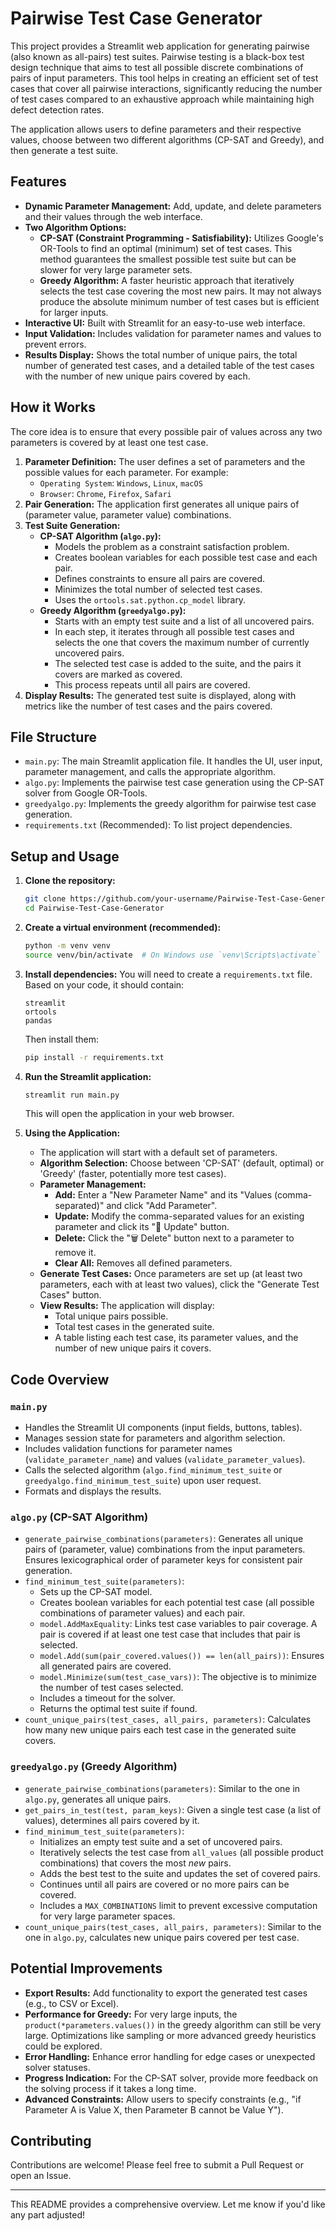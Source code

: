 # Pairwise Test Case Generator

This project provides a Streamlit web application for generating pairwise (also known as all-pairs) test suites. Pairwise testing is a black-box test design technique that aims to test all possible discrete combinations of pairs of input parameters. This tool helps in creating an efficient set of test cases that cover all pairwise interactions, significantly reducing the number of test cases compared to an exhaustive approach while maintaining high defect detection rates.

The application allows users to define parameters and their respective values, choose between two different algorithms (CP-SAT and Greedy), and then generate a test suite.

## Features

*   **Dynamic Parameter Management:** Add, update, and delete parameters and their values through the web interface.
*   **Two Algorithm Options:**
    *   **CP-SAT (Constraint Programming - Satisfiability):** Utilizes Google's OR-Tools to find an optimal (minimum) set of test cases. This method guarantees the smallest possible test suite but can be slower for very large parameter sets.
    *   **Greedy Algorithm:** A faster heuristic approach that iteratively selects the test case covering the most new pairs. It may not always produce the absolute minimum number of test cases but is efficient for larger inputs.
*   **Interactive UI:** Built with Streamlit for an easy-to-use web interface.
*   **Input Validation:** Includes validation for parameter names and values to prevent errors.
*   **Results Display:** Shows the total number of unique pairs, the total number of generated test cases, and a detailed table of the test cases with the number of new unique pairs covered by each.

## How it Works

The core idea is to ensure that every possible pair of values across any two parameters is covered by at least one test case.

1.  **Parameter Definition:** The user defines a set of parameters and the possible values for each parameter. For example:
    *   `Operating System`: `Windows`, `Linux`, `macOS`
    *   `Browser`: `Chrome`, `Firefox`, `Safari`
2.  **Pair Generation:** The application first generates all unique pairs of (parameter value, parameter value) combinations.
3.  **Test Suite Generation:**
    *   **CP-SAT Algorithm (`algo.py`):**
        *   Models the problem as a constraint satisfaction problem.
        *   Creates boolean variables for each possible test case and each pair.
        *   Defines constraints to ensure all pairs are covered.
        *   Minimizes the total number of selected test cases.
        *   Uses the `ortools.sat.python.cp_model` library.
    *   **Greedy Algorithm (`greedyalgo.py`):**
        *   Starts with an empty test suite and a list of all uncovered pairs.
        *   In each step, it iterates through all possible test cases and selects the one that covers the maximum number of currently uncovered pairs.
        *   The selected test case is added to the suite, and the pairs it covers are marked as covered.
        *   This process repeats until all pairs are covered.
4.  **Display Results:** The generated test suite is displayed, along with metrics like the number of test cases and the pairs covered.

## File Structure

*   `main.py`: The main Streamlit application file. It handles the UI, user input, parameter management, and calls the appropriate algorithm.
*   `algo.py`: Implements the pairwise test case generation using the CP-SAT solver from Google OR-Tools.
*   `greedyalgo.py`: Implements the greedy algorithm for pairwise test case generation.
*   `requirements.txt` (Recommended): To list project dependencies.

## Setup and Usage

1.  **Clone the repository:**
    ```bash
    git clone https://github.com/your-username/Pairwise-Test-Case-Generator.git
    cd Pairwise-Test-Case-Generator
    ```

2.  **Create a virtual environment (recommended):**
    ```bash
    python -m venv venv
    source venv/bin/activate  # On Windows use `venv\Scripts\activate`
    ```

3.  **Install dependencies:**
    You will need to create a `requirements.txt` file. Based on your code, it should contain:
    ```
    streamlit
    ortools
    pandas
    ```
    Then install them:
    ```bash
    pip install -r requirements.txt
    ```

4.  **Run the Streamlit application:**
    ```bash
    streamlit run main.py
    ```
    This will open the application in your web browser.

5.  **Using the Application:**
    *   The application will start with a default set of parameters.
    *   **Algorithm Selection:** Choose between 'CP-SAT' (default, optimal) or 'Greedy' (faster, potentially more test cases).
    *   **Parameter Management:**
        *   **Add:** Enter a "New Parameter Name" and its "Values (comma-separated)" and click "Add Parameter".
        *   **Update:** Modify the comma-separated values for an existing parameter and click its "📝 Update" button.
        *   **Delete:** Click the "🗑️ Delete" button next to a parameter to remove it.
        *   **Clear All:** Removes all defined parameters.
    *   **Generate Test Cases:** Once parameters are set up (at least two parameters, each with at least two values), click the "Generate Test Cases" button.
    *   **View Results:** The application will display:
        *   Total unique pairs possible.
        *   Total test cases in the generated suite.
        *   A table listing each test case, its parameter values, and the number of new unique pairs it covers.

## Code Overview

### `main.py`

*   Handles the Streamlit UI components (input fields, buttons, tables).
*   Manages session state for parameters and algorithm selection.
*   Includes validation functions for parameter names (`validate_parameter_name`) and values (`validate_parameter_values`).
*   Calls the selected algorithm (`algo.find_minimum_test_suite` or `greedyalgo.find_minimum_test_suite`) upon user request.
*   Formats and displays the results.

### `algo.py` (CP-SAT Algorithm)

*   `generate_pairwise_combinations(parameters)`: Generates all unique pairs of (parameter, value) combinations from the input parameters. Ensures lexicographical order of parameter keys for consistent pair generation.
*   `find_minimum_test_suite(parameters)`:
    *   Sets up the CP-SAT model.
    *   Creates boolean variables for each potential test case (all possible combinations of parameter values) and each pair.
    *   `model.AddMaxEquality`: Links test case variables to pair coverage. A pair is covered if at least one test case that includes that pair is selected.
    *   `model.Add(sum(pair_covered.values()) == len(all_pairs))`: Ensures all generated pairs are covered.
    *   `model.Minimize(sum(test_case_vars))`: The objective is to minimize the number of test cases selected.
    *   Includes a timeout for the solver.
    *   Returns the optimal test suite if found.
*   `count_unique_pairs(test_cases, all_pairs, parameters)`: Calculates how many new unique pairs each test case in the generated suite covers.

### `greedyalgo.py` (Greedy Algorithm)

*   `generate_pairwise_combinations(parameters)`: Similar to the one in `algo.py`, generates all unique pairs.
*   `get_pairs_in_test(test, param_keys)`: Given a single test case (a list of values), determines all pairs covered by it.
*   `find_minimum_test_suite(parameters)`:
    *   Initializes an empty test suite and a set of uncovered pairs.
    *   Iteratively selects the test case from `all_values` (all possible product combinations) that covers the most *new* pairs.
    *   Adds the best test to the suite and updates the set of covered pairs.
    *   Continues until all pairs are covered or no more pairs can be covered.
    *   Includes a `MAX_COMBINATIONS` limit to prevent excessive computation for very large parameter spaces.
*   `count_unique_pairs(test_cases, all_pairs, parameters)`: Similar to the one in `algo.py`, calculates new unique pairs covered per test case.

## Potential Improvements

*   **Export Results:** Add functionality to export the generated test cases (e.g., to CSV or Excel).
*   **Performance for Greedy:** For very large inputs, the `product(*parameters.values())` in the greedy algorithm can still be very large. Optimizations like sampling or more advanced greedy heuristics could be explored.
*   **Error Handling:** Enhance error handling for edge cases or unexpected solver statuses.
*   **Progress Indication:** For the CP-SAT solver, provide more feedback on the solving process if it takes a long time.
*   **Advanced Constraints:** Allow users to specify constraints (e.g., "if Parameter A is Value X, then Parameter B cannot be Value Y").

## Contributing

Contributions are welcome! Please feel free to submit a Pull Request or open an Issue.

---

This README provides a comprehensive overview. Let me know if you'd like any part adjusted!
